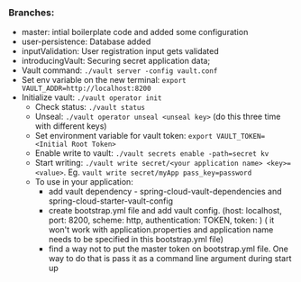 ### Branches:

* master: intial boilerplate code and added some configuration
* user-persistence: Database added 
* inputValidation: User registration input gets validated
* introducingVault: Securing secret application data; 
 * Vault command: `./vault server -config vault.conf`
* Set env variable on the new terminal: `export VAULT_ADDR=http://localhost:8200`
* Initialize vault: `./vault operator init`
	* Check status: `./vault status`
	* Unseal: `./vault operator unseal <unseal key>` (do this three time with different keys)
	* Set environment variable for vault token: `export VAULT_TOKEN=<Initial Root Token>`
	* Enable write to vault: `./vault secrets enable -path=secret kv`
	* Start writing: `./vault write secret/<your application name> <key>=<value>`. Eg. `vault write secret/myApp pass_key=password`
	* To use in your application:
  		* add vault dependency - spring-cloud-vault-dependencies and spring-cloud-starter-vault-config
  		* create bootstrap.yml file and add vault config. (host: localhost, port: 8200, scheme: http, authentication: TOKEN, token: <Inital Root Token>) (		it won't work with application.properties and application name needs to be specified in this bootstrap.yml file)
  		* find a way not to put the master token on bootstrap.yml file. One way to do that is pass it as a command line argument during start up
